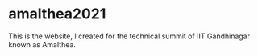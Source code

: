 # amalthea2021
This is the website, I created for the technical summit of IIT Gandhinagar known as Amalthea.
